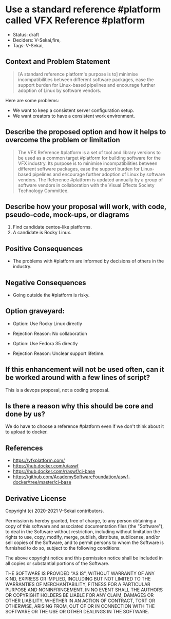 # Use a standard reference #platform called VFX Reference #platform

- Status: draft <!-- draft | rejected | accepted | deprecated | superseded by -->
- Deciders: V-Sekai,fire,
- Tags: V-Sekai,

## Context and Problem Statement

> [A standard reference platform's purpose is to] minimise incompatibilities between different software packages, ease the support burden for Linux-based pipelines and encourage further adoption of Linux by software vendors.

Here are some problems:

- We want to keep a consistent server configuration setup.
- We want creators to have a consistent work environment.

## Describe the proposed option and how it helps to overcome the problem or limitation

> The VFX Reference #platform is a set of tool and library versions to be used as a common target #platform for building software for the VFX industry. Its purpose is to minimise incompatibilities between different software packages, ease the support burden for Linux-based pipelines and encourage further adoption of Linux by software vendors. The Reference #platform is updated annually by a group of software vendors in collaboration with the Visual Effects Society Technology Committee.

## Describe how your proposal will work, with code, pseudo-code, mock-ups, or diagrams

1. Find candidate centos-like platforms.
1. A candidate is Rocky Linux.

## Positive Consequences <!-- optional -->

- The problems with #platform are informed by decisions of others in the industry.

## Negative Consequences <!-- optional -->

- Going outside the #platform is risky.

## Option graveyard: <!-- same as above -->

- Option: Use Rocky Linux directly
- Rejection Reason: No collaboration

- Option: Use Fedora 35 directly
- Rejection Reason: Unclear support lifetime.

## If this enhancement will not be used often, can it be worked around with a few lines of script?

This is a devops proposal, not a coding proposal.

## Is there a reason why this should be core and done by us?

We do have to choose a reference #platform even if we don't think about it to upload to docker.

## References <!-- optional -->

- https://vfxplatform.com/
- https://hub.docker.com/u/aswf
- https://hub.docker.com/r/aswf/ci-base
- https://github.com/AcademySoftwareFoundation/aswf-docker/tree/master/ci-base

## Derivative License

Copyright (c) 2020-2021 V-Sekai contributors.

Permission is hereby granted, free of charge, to any person obtaining a copy
of this software and associated documentation files (the "Software"), to deal
in the Software without restriction, including without limitation the rights
to use, copy, modify, merge, publish, distribute, sublicense, and/or sell
copies of the Software, and to permit persons to whom the Software is
furnished to do so, subject to the following conditions:

The above copyright notice and this permission notice shall be included in all
copies or substantial portions of the Software.

THE SOFTWARE IS PROVIDED "AS IS", WITHOUT WARRANTY OF ANY KIND, EXPRESS OR
IMPLIED, INCLUDING BUT NOT LIMITED TO THE WARRANTIES OF MERCHANTABILITY,
FITNESS FOR A PARTICULAR PURPOSE AND NONINFRINGEMENT. IN NO EVENT SHALL THE
AUTHORS OR COPYRIGHT HOLDERS BE LIABLE FOR ANY CLAIM, DAMAGES OR OTHER
LIABILITY, WHETHER IN AN ACTION OF CONTRACT, TORT OR OTHERWISE, ARISING FROM,
OUT OF OR IN CONNECTION WITH THE SOFTWARE OR THE USE OR OTHER DEALINGS IN THE
SOFTWARE.
